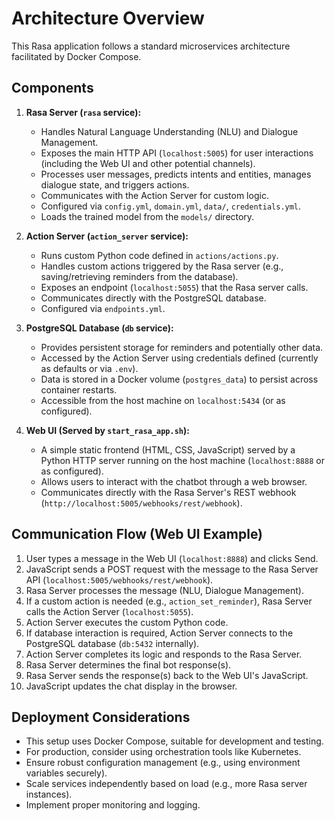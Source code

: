 # Architecture Overview

This Rasa application follows a standard microservices architecture facilitated by Docker Compose.

## Components

1.  **Rasa Server (`rasa` service):**
    *   Handles Natural Language Understanding (NLU) and Dialogue Management.
    *   Exposes the main HTTP API (`localhost:5005`) for user interactions (including the Web UI and other potential channels).
    *   Processes user messages, predicts intents and entities, manages dialogue state, and triggers actions.
    *   Communicates with the Action Server for custom logic.
    *   Configured via `config.yml`, `domain.yml`, `data/`, `credentials.yml`.
    *   Loads the trained model from the `models/` directory.

2.  **Action Server (`action_server` service):**
    *   Runs custom Python code defined in `actions/actions.py`.
    *   Handles custom actions triggered by the Rasa server (e.g., saving/retrieving reminders from the database).
    *   Exposes an endpoint (`localhost:5055`) that the Rasa server calls.
    *   Communicates directly with the PostgreSQL database.
    *   Configured via `endpoints.yml`.

3.  **PostgreSQL Database (`db` service):**
    *   Provides persistent storage for reminders and potentially other data.
    *   Accessed by the Action Server using credentials defined (currently as defaults or via `.env`).
    *   Data is stored in a Docker volume (`postgres_data`) to persist across container restarts.
    *   Accessible from the host machine on `localhost:5434` (or as configured).

4.  **Web UI (Served by `start_rasa_app.sh`):**
    *   A simple static frontend (HTML, CSS, JavaScript) served by a Python HTTP server running on the host machine (`localhost:8888` or as configured).
    *   Allows users to interact with the chatbot through a web browser.
    *   Communicates directly with the Rasa Server's REST webhook (`http://localhost:5005/webhooks/rest/webhook`).

## Communication Flow (Web UI Example)

1.  User types a message in the Web UI (`localhost:8888`) and clicks Send.
2.  JavaScript sends a POST request with the message to the Rasa Server API (`localhost:5005/webhooks/rest/webhook`).
3.  Rasa Server processes the message (NLU, Dialogue Management).
4.  If a custom action is needed (e.g., `action_set_reminder`), Rasa Server calls the Action Server (`localhost:5055`).
5.  Action Server executes the custom Python code.
6.  If database interaction is required, Action Server connects to the PostgreSQL database (`db:5432` internally).
7.  Action Server completes its logic and responds to the Rasa Server.
8.  Rasa Server determines the final bot response(s).
9.  Rasa Server sends the response(s) back to the Web UI's JavaScript.
10. JavaScript updates the chat display in the browser.

## Deployment Considerations

*   This setup uses Docker Compose, suitable for development and testing.
*   For production, consider using orchestration tools like Kubernetes.
*   Ensure robust configuration management (e.g., using environment variables securely).
*   Scale services independently based on load (e.g., more Rasa server instances).
*   Implement proper monitoring and logging. 
